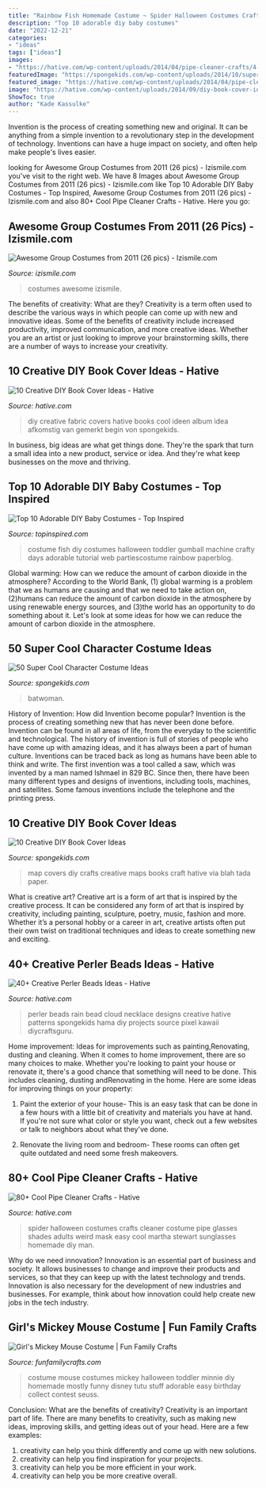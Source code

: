 ```yaml
---
title: "Rainbow Fish Homemade Costume ~ Spider Halloween Costumes Crafts Cleaner Costume Pipe Glasses Shades Adults Weird Mask Easy Cool Martha Stewart Sunglasses Homemade Diy Man"
description: "Top 10 adorable diy baby costumes"
date: "2022-12-21"
categories:
- "ideas"
tags: ["ideas"]
images:
- "https://hative.com/wp-content/uploads/2014/04/pipe-cleaner-crafts/4-spider-mask-pip-cleaner-crafts.jpg"
featuredImage: "https://spongekids.com/wp-content/uploads/2014/10/super-cool-costume-ideas/30-batwoman-costume.jpg"
featured_image: "https://hative.com/wp-content/uploads/2014/04/pipe-cleaner-crafts/4-spider-mask-pip-cleaner-crafts.jpg"
image: "https://hative.com/wp-content/uploads/2014/09/diy-book-cover-ideas/1-fabric-book-cover.jpg"
ShowToc: true
author: "Kade Kassulke"
---
```



Invention is the process of creating something new and original. It can be anything from a simple invention to a revolutionary step in the development of technology. Inventions can have a huge impact on society, and often help make people's lives easier.

	

		
looking for Awesome Group Costumes from 2011 (26 pics) - Izismile.com you've visit to the right web. We have 8 Images about Awesome Group Costumes from 2011 (26 pics) - Izismile.com like Top 10 Adorable DIY Baby Costumes - Top Inspired, Awesome Group Costumes from 2011 (26 pics) - Izismile.com and also 80+ Cool Pipe Cleaner Crafts - Hative. Here you go:
		
    
## Awesome Group Costumes From 2011 (26 Pics) - Izismile.com

<img loading=lazy src="https://img.izismile.com/img/img4/20111214/640/awesome_group_costumes_from_2011_640_22.jpg" onerror="this.onerror=null;this.src='https://tse4.mm.bing.net/th?id=OIP.HlWOfIcVhb4Uv0OYbMRCYQHaF9&amp;pid=15.1';" alt="Awesome Group Costumes from 2011 (26 pics) - Izismile.com">

_Source: izismile.com_

>costumes awesome izismile. 

	

The benefits of creativity: What are they?
Creativity is a term often used to describe the various ways in which people can come up with new and innovative ideas. Some of the benefits of creativity include increased productivity, improved communication, and more creative ideas. Whether you are an artist or just looking to improve your brainstorming skills, there are a number of ways to increase your creativity.

    
## 10 Creative DIY Book Cover Ideas - Hative

<img loading=lazy src="https://hative.com/wp-content/uploads/2014/09/diy-book-cover-ideas/1-fabric-book-cover.jpg" onerror="this.onerror=null;this.src='https://tse4.mm.bing.net/th?id=OIP.nhSMpPCA2izTTeFOhh-RswHaK4&amp;pid=15.1';" alt="10 Creative DIY Book Cover Ideas - Hative">

_Source: hative.com_

>diy creative fabric covers hative books cool ideen album idea afkomstig van gemerkt begin von spongekids. 

	

In business, big ideas are what get things done. They're the spark that turn a small idea into a new product, service or idea. And they're what keep businesses on the move and thriving.

    
## Top 10 Adorable DIY Baby Costumes - Top Inspired

<img loading=lazy src="https://www.topinspired.com/wp-content/uploads/2013/10/DIY-Baby-Fish-Costume-Tutorial-2-web.jpg" onerror="this.onerror=null;this.src='https://tse4.mm.bing.net/th?id=OIP.PXGLBTNPIChImlxnas0vdQHaK6&amp;pid=15.1';" alt="Top 10 Adorable DIY Baby Costumes - Top Inspired">

_Source: topinspired.com_

>costume fish diy costumes halloween toddler gumball machine crafty days adorable tutorial web partiescostume rainbow paperblog. 

	

Global warming: How can we reduce the amount of carbon dioxide in the atmosphere?
According to the World Bank, (1) global warming is a problem that we as humans are causing and that we need to take action on, (2)humans can reduce the amount of carbon dioxide in the atmosphere by using renewable energy sources, and (3)the world has an opportunity to do something about it. Let's look at some ideas for how we can reduce the amount of carbon dioxide in the atmosphere.

    
## 50 Super Cool Character Costume Ideas

<img loading=lazy src="https://spongekids.com/wp-content/uploads/2014/10/super-cool-costume-ideas/30-batwoman-costume.jpg" onerror="this.onerror=null;this.src='https://tse3.mm.bing.net/th?id=OIP.OKnekT2OwZNeOfSmlhvEAAHaLI&amp;pid=15.1';" alt="50 Super Cool Character Costume Ideas">

_Source: spongekids.com_

>batwoman. 

	

History of Invention: How did Invention become popular?
Invention is the process of creating something new that has never been done before. Invention can be found in all areas of life, from the everyday to the scientific and technological. The history of invention is full of stories of people who have come up with amazing ideas, and it has always been a part of human culture. Inventions can be traced back as long as humans have been able to think and write. The first invention was a tool called a saw, which was invented by a man named Ishmael in 829 BC. Since then, there have been many different types and designs of inventions, including tools, machines, and satellites. Some famous inventions include the telephone and the printing press.

    
## 10 Creative DIY Book Cover Ideas

<img loading=lazy src="https://spongekids.com/wp-content/uploads/2014/09/diy-book-cover-ideas/10-map-covers.jpg" onerror="this.onerror=null;this.src='https://tse3.mm.bing.net/th?id=OIP.-rTiqnHESYghAtHHIh685QHaGg&amp;pid=15.1';" alt="10 Creative DIY Book Cover Ideas">

_Source: spongekids.com_

>map covers diy crafts creative maps books craft hative via blah tada paper. 

	

What is creative art?
Creative art is a form of art that is inspired by the creative process. It can be considered any form of art that is inspired by creativity, including painting, sculpture, poetry, music, fashion and more. Whether it’s a personal hobby or a career in art, creative artists often put their own twist on traditional techniques and ideas to create something new and exciting.

    
## 40+ Creative Perler Beads Ideas - Hative

<img loading=lazy src="https://hative.com/wp-content/uploads/2014/04/perler-beads-ideas/44-rain-cloud-necklace.jpg" onerror="this.onerror=null;this.src='https://tse4.mm.bing.net/th?id=OIP.EHFGl6xoB56P7cFEKFAteQHaJK&amp;pid=15.1';" alt="40+ Creative Perler Beads Ideas - Hative">

_Source: hative.com_

>perler beads rain bead cloud necklace designs creative hative patterns spongekids hama diy projects source pixel kawaii diycraftsguru. 

	

Home improvement: Ideas for improvements such as painting,Renovating, dusting and cleaning.
When it comes to home improvement, there are so many choices to make. Whether you're looking to paint your house or renovate it, there's a good chance that something will need to be done. This includes cleaning, dusting andRenovating in the home. Here are some ideas for improving things on your property: 
1. Paint the exterior of your house- This is an easy task that can be done in a few hours with a little bit of creativity and materials you have at hand. If you're not sure what color or style you want, check out a few websites or talk to neighbors about what they've done. 

2. Renovate the living room and bedroom- These rooms can often get quite outdated and need some fresh makeovers.

    
## 80+ Cool Pipe Cleaner Crafts - Hative

<img loading=lazy src="https://hative.com/wp-content/uploads/2014/04/pipe-cleaner-crafts/4-spider-mask-pip-cleaner-crafts.jpg" onerror="this.onerror=null;this.src='https://tse3.mm.bing.net/th?id=OIP.HCWCalIGtGh4cYZV4USW0AHaJQ&amp;pid=15.1';" alt="80+ Cool Pipe Cleaner Crafts - Hative">

_Source: hative.com_

>spider halloween costumes crafts cleaner costume pipe glasses shades adults weird mask easy cool martha stewart sunglasses homemade diy man. 

	

Why do we need innovation?
Innovation is an essential part of business and society. It allows businesses to change and improve their products and services, so that they can keep up with the latest technology and trends. Innovation is also necessary for the development of new industries and businesses. For example, think about how innovation could help create new jobs in the tech industry.

    
## Girl&#039;s Mickey Mouse Costume | Fun Family Crafts

<img loading=lazy src="https://funfamilycrafts.com/wp-content/uploads/2013/10/Little-Girls-Mickey-Mouse-Costume_th.jpg" onerror="this.onerror=null;this.src='https://tse4.mm.bing.net/th?id=OIP.bwAW_Tm1KJmfk5bXBAVGeQHaJ4&amp;pid=15.1';" alt="Girl&#039;s Mickey Mouse Costume | Fun Family Crafts">

_Source: funfamilycrafts.com_

>costume mouse costumes mickey halloween toddler minnie diy homemade mostly funny disney tutu stuff adorable easy birthday collect contest seuss. 

	

Conclusion: What are the benefits of creativity?
Creativity is an important part of life. There are many benefits to creativity, such as making new ideas, improving skills, and getting ideas out of your head. Here are a few examples: 
1. creativity can help you think differently and come up with new solutions.
2. creativity can help you find inspiration for your projects.
3. creativity can help you be more efficient in your work.
4. creativity can help you be more creative overall.

